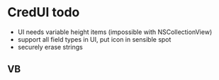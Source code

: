 CredUI todo
===========

* UI needs variable height items (impossible with NSCollectionView)
* support all field types in UI, put icon in sensible spot
* securely erase strings

VB
--


